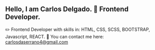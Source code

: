 ## Hello, I am Carlos Delgado. 👋 Frontend Developer.

:pencil2:  Frontend Developer with skills in: HTML, CSS, SCSS, BOOTSTRAP, Javascript, REACT.
💬 You can contact me here: carlosdaserrano4@gmail.com


<!--
**CarlosD95/CarlosD95** is a ✨ _special_ ✨ repository because its `README.md` (this file) appears on your GitHub profile.

Here are some ideas to get you started:

- 🔭 I’m currently working on ...
- 🌱 I’m currently learning ...
- 👯 I’m looking to collaborate on ...
- 🤔 I’m looking for help with ...
- 💬 Ask me about ...
- 📫 How to reach me: ...
- 😄 Pronouns: ...
- ⚡ Fun fact: ...
-->

